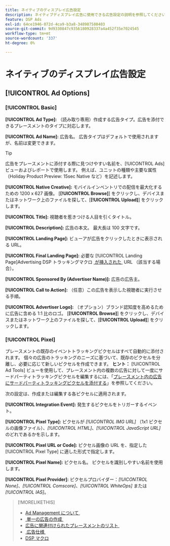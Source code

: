 ```yaml
---
title: ネイティブのディスプレイ広告設定
description: ネイティブディスプレイ広告に使用できる広告設定の説明を参照してください。
feature: DSP Ads
exl-id: 64ce1946-072d-4ca9-b3a8-348987580403
source-git-commit: 9d9330847c9356180928337a4a452f35e7024545
workflow-type: tm+mt
source-wordcount: '337'
ht-degree: 0%

---
```


# ネイティブのディスプレイ広告設定

## [!UICONTROL Ad Options]

### [!UICONTROL Basic]

**[!UICONTROL Ad Type]:** （読み取り専用）作成する広告タイプ。広告を添付できるプレースメントのタイプに対応します。

**[!UICONTROL Ad Name]:** 広告名。 広告タイプはデフォルトで使用されますが、名前は変更できます。

>[!TIP]
>
> 広告をプレースメントに添付する際に見つけやすい名前を、[!UICONTROL Ads] ビューおよびレポートで使用します。 例えば、ユニットの種類や主要な属性（Holiday Product Preview: 15sec Native など）を記述します。

**[!UICONTROL Native Creative]:** モバイルインベントリでの配信を最大化するための 1200 x 627 画像。 [**[!UICONTROL Browse]**] をクリックし、デバイスまたはネットワーク上のファイルを探して、[**[!UICONTROL Upload]**] をクリックします。

**[!UICONTROL Title]:** 視聴者を惹きつける人目を引くタイトル。

**[!UICONTROL Description]:** 広告の本文。 最大長は 100 文字です。

**[!UICONTROL Landing Page]:** ビューアが広告をクリックしたときに表示される URL。

**[!UICONTROL Final Landing Page]:** 必要な [!UICONTROL Landing Page]Advertising DSP トラッキングマクロ [&#x200B; が挿入された &#x200B;](/help/dsp/campaign-management/macros.md) URL （該当する場合）。

**[!UICONTROL Sponsored By (Advertiser Name)]:** 広告の広告主。

**[!UICONTROL Call to Action]:** （任意）この広告を表示した視聴者に実行させる手順。

**[!UICONTROL Advertiser Logo]:** （オプション）ブランド認知度を高めるために広告に含める 1:1 比のロゴ。 [**[!UICONTROL Browse]**] をクリックし、デバイスまたはネットワーク上のファイルを探して、[**[!UICONTROL Upload]**] をクリックします。

### [!UICONTROL Pixel]

プレースメントの既存のイベントトラッキングピクセルはすべて自動的に添付されます。 個々の広告のトラッキングのニーズに基づいて、既存のピクセルを分離し、必要に応じて新しいピクセルを作成できます。 **ヒント：** [!UICONTROL Ad Tools] ビューを使用して、プレースメント内の複数の広告に対して一度にサードパーティトラッキングピクセルを編集するには、「[&#x200B; プレースメント内の広告にサードパーティトラッキングピクセルを添付する &#x200B;](/help/dsp/campaign-management/ads/ad-pixel-attach-detach.md#attach-pixels-ads)」を参照してください。

次の設定は、作成または編集する各ピクセルに適用されます。

**[!UICONTROL Integration Event]:** 発生するピクセルをトリガーするイベント。

**[!UICONTROL Pixel Type]:** ピクセルが *[!UICONTROL IMG URL]* （1x1 ピクセルの画像ファイル）、*[!UICONTROL HTML]*、*[!UICONTROL JavaScript URL]* のどれであるかを示します。

**[!UICONTROL Pixel URL or Code]:** ピクセル画像の URL を、指定した [!UICONTROL Pixel Type] に適した形式で指定します。

**[!UICONTROL Pixel Name]:** ピクセル名。 ピクセルを識別しやすい名前を使用します。

**[!UICONTROL Pixel Provider]:** ピクセルプロバイダー：*[!UICONTROL None]*、*[!UICONTROL Comscore]*、*[!UICONTROL WhiteOps]* または *[!UICONTROL IAS]*。

>[!MORELIKETHIS]
>
>* [Ad Management について &#x200B;](ad-about.md)
>* [&#x200B; 単一の広告の作成 &#x200B;](ad-create.md)
>* [&#x200B; 広告に関連付けられたプレースメントのリスト &#x200B;](/help/dsp/campaign-management/ads/ad-list-placements.md)
>* [&#x200B; 広告仕様 &#x200B;](ad-specs.md)
>* [DSP マクロ &#x200B;](/help/dsp/campaign-management/macros.md)
